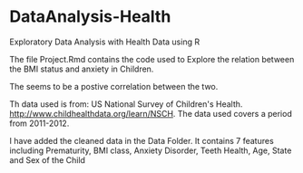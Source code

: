 # DataAnalysis-Health
Exploratory Data Analysis with Health Data using R

The file Project.Rmd contains the code used to Explore the relation between the BMI status and anxiety in Children.

The seems to be a postive correlation between the two.

Th data used is from: US National Survey of Children's Health. http://www.childhealthdata.org/learn/NSCH. The data used covers a period from 2011-2012.

I have added the cleaned data in the Data Folder. It contains 7 features including Prematurity, BMI class, Anxiety Disorder, Teeth Health, Age, State and Sex of the Child
